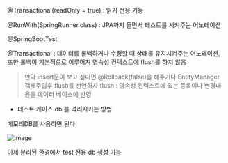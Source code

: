 @Transactional(readOnly = true) : 읽기 전용 기능

@RunWith(SpringRunner.class) : JPA까지 돌면서 테스트를 시켜주는 어노테이션

@SpringBootTest

@Transactional : 데이터를 롤백하거나 수정할 때 상태를 유지시켜주는 어노테이션, 또한 롤백이 기본적으로 이루어져 영속성 컨텍스트에 flush를 하지 않음
> 만약 insert문이 보고 싶다면 @Rollback(false)을 해주거나 EntityManager 객체주입후 flush를 선언하자
> flush : 영속성 컨텍스트에 있는 등록이나 변경내용을 데이터 베이스에 반영

- 테스트 케이스 db 를 격리시키는 방법

메모리DB를 사용하면 된다

![image](https://user-images.githubusercontent.com/78454649/150794430-59c9e288-b5a7-4c5f-9a7b-d5e2af897c42.png)

이제 분리된 환경에서 test 전용 db 생성 가능
